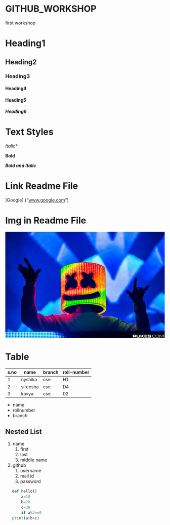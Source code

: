 # GITHUB_WORKSHOP
first workshop


# Heading1
## Heading2
### Heading3
#### Heading4
#### Heading5
##### Heading6


# Text Styles

*Italic**

**Bold**

***Bold and Italic***

# Link Readme File

[Google] ("www.google.com")
# Img in Readme File
![marshmello](marsh.jpg)




# Table
|s.no|name|branch|roll-number|
|----|----|------|-----------|
|1|nyshika |cse|H1|
|2|sireesha|cse|D4|
|3|kavya   |cse|02|



* name
* rollnumber
* branch
## Nested List
1. name
   1. first
   2. last
   3. middle name
2. github
   1. username
   2. mail id
   3. password


```python
   def hello()
       a=10
       b=20
       c=30
       if a%2==0
   print(a+b+c)
```





